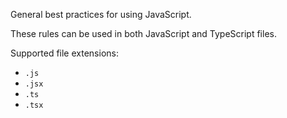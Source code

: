 General best practices for using JavaScript. 

These rules can be used in both JavaScript and TypeScript files.

Supported file extensions:
- `.js`
- `.jsx`
- `.ts`
- `.tsx`